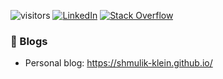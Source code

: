 ![visitors](https://visitor-badge.glitch.me/badge?page_id=shmulik-klein.shmulik-klein&left_color=green&right_color=red)
[![LinkedIn](https://img.shields.io/badge/shmulik--klein-blue?style=flat-square&logo=Linkedin&logoColor=white&link=https://www.linkedin.com/in/shmulik-klein/)](https://www.linkedin.com/in/shmulik-klein/)
[![Stack Overflow](https://img.shields.io/badge/-shmulik--klein-FE7A16?style=flat-square&logo=stack-overflow&logoColor=white)](https://stackoverflow.com/users/2776473/shmulik-klein)
</br>
### 📝 Blogs
- Personal blog: https://shmulik-klein.github.io/
